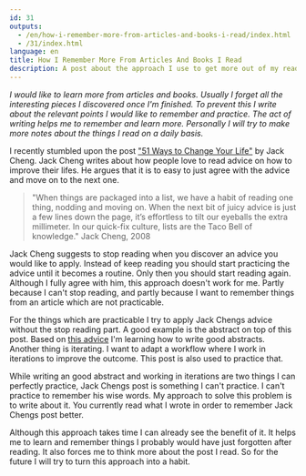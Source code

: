 ```yaml
---
id: 31
outputs:
  - /en/how-i-remember-more-from-articles-and-books-i-read/index.html
  - /31/index.html
language: en
title: How I Remember More From Articles And Books I Read
description: A post about the approach I use to get more out of my reading.
---
```


*I would like to learn more from articles and books. Usually I forget all the interesting pieces I discovered once I'm finished. To prevent this I write about the relevant points I would like to remember and practice. The act of writing helps me to remember and learn more. Personally I will try to make more notes about the things I read on a daily basis.*

I recently stumbled upon the post ["51 Ways to Change Your Life"][51Ways] by Jack Cheng. Jack Cheng writes about how people love to read advice on how to improve their lifes. He argues that it is to easy to just agree with the advice and move on to the next one.

> "When things are packaged into a list, we have a habit of reading one thing, nodding and moving on. When the next bit of juicy advice is just a few lines down the page, it’s effortless to tilt our eyeballs the extra millimeter. In our quick-fix culture, lists are the Taco Bell of knowledge." Jack Cheng, 2008

Jack Cheng suggests to stop reading when you discover an advice you would like to apply. Instead of keep reading you should start practicing the advice until it becomes a routine. Only then you should start reading again. Although I fully agree with him, this approach doesn't work for me. Partly because I can't stop reading, and partly because I want to remember things from an article which are not practicable.

For the things which are practicable I try to apply Jack Chengs advice without the stop reading part. A good example is the abstract on top of this post. Based on [this advice][HowToAbstract] I'm learning how to write good abstracts. Another  thing is iterating. I want to adapt a workflow where I work in iterations to improve the outcome. This post is also used to practice that.

While writing an good abstract and working in iterations are two things I can perfectly practice, Jack Chengs post is something I can't practice. I can't practice to remember his wise words. My approach to solve this problem is to write about it. You currently read what I wrote in order to remember Jack Chengs post better.

Although this approach takes time I can already see the benefit of it. It helps me to learn and remember things I probably would have just forgotten after reading. It also forces me to think more about the post I read. So for the future I will try to turn this approach into a habit.

[51Ways]: http://blog.jackcheng.com/post/2521449186/51-ways-to-change-your-life?489a3320
[HowToAbstract]: http://www.ece.cmu.edu/~koopman/essays/abstract.html
